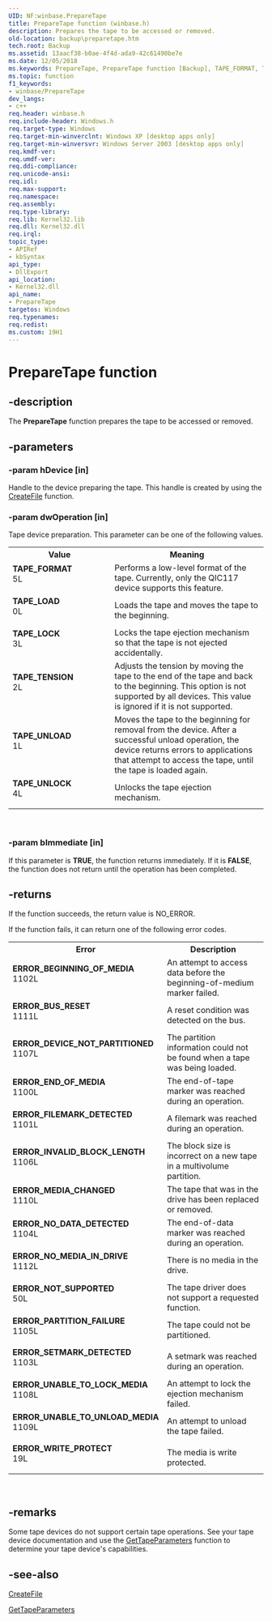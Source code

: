 ```yaml
---
UID: NF:winbase.PrepareTape
title: PrepareTape function (winbase.h)
description: Prepares the tape to be accessed or removed.
old-location: backup\preparetape.htm
tech.root: Backup
ms.assetid: 13aacf38-b0ae-4f4d-ada9-42c61490be7e
ms.date: 12/05/2018
ms.keywords: PrepareTape, PrepareTape function [Backup], TAPE_FORMAT, TAPE_LOAD, TAPE_LOCK, TAPE_TENSION, TAPE_UNLOAD, TAPE_UNLOCK, _win32_preparetape, backup.preparetape, base.preparetape, winbase/PrepareTape
ms.topic: function
f1_keywords:
- winbase/PrepareTape
dev_langs:
- c++
req.header: winbase.h
req.include-header: Windows.h
req.target-type: Windows
req.target-min-winverclnt: Windows XP [desktop apps only]
req.target-min-winversvr: Windows Server 2003 [desktop apps only]
req.kmdf-ver: 
req.umdf-ver: 
req.ddi-compliance: 
req.unicode-ansi: 
req.idl: 
req.max-support: 
req.namespace: 
req.assembly: 
req.type-library: 
req.lib: Kernel32.lib
req.dll: Kernel32.dll
req.irql: 
topic_type:
- APIRef
- kbSyntax
api_type:
- DllExport
api_location:
- Kernel32.dll
api_name:
- PrepareTape
targetos: Windows
req.typenames: 
req.redist: 
ms.custom: 19H1
---
```


# PrepareTape function


## -description


The 
<b>PrepareTape</b> function prepares the tape to be accessed or removed.


## -parameters




### -param hDevice [in]

Handle to the device preparing the tape. This handle is created by using the 
<a href="https://docs.microsoft.com/windows/desktop/api/fileapi/nf-fileapi-createfilea">CreateFile</a> function.


### -param dwOperation [in]

Tape device preparation. This parameter can be one of the following values. 



<table>
<tr>
<th>Value</th>
<th>Meaning</th>
</tr>
<tr>
<td width="40%"><a id="TAPE_FORMAT"></a><a id="tape_format"></a><dl>
<dt><b>TAPE_FORMAT</b></dt>
<dt>5L</dt>
</dl>
</td>
<td width="60%">
Performs a low-level format of the tape. Currently, only the QIC117 device supports this feature.

</td>
</tr>
<tr>
<td width="40%"><a id="TAPE_LOAD"></a><a id="tape_load"></a><dl>
<dt><b>TAPE_LOAD</b></dt>
<dt>0L</dt>
</dl>
</td>
<td width="60%">
Loads the tape and moves the tape to the beginning.

</td>
</tr>
<tr>
<td width="40%"><a id="TAPE_LOCK"></a><a id="tape_lock"></a><dl>
<dt><b>TAPE_LOCK</b></dt>
<dt>3L</dt>
</dl>
</td>
<td width="60%">
Locks the tape ejection mechanism so that the tape is not ejected accidentally.

</td>
</tr>
<tr>
<td width="40%"><a id="TAPE_TENSION"></a><a id="tape_tension"></a><dl>
<dt><b>TAPE_TENSION</b></dt>
<dt>2L</dt>
</dl>
</td>
<td width="60%">
Adjusts the tension by moving the tape to the end of the tape and back to the beginning. This option is not supported by all devices. This value is ignored if it is not supported.

</td>
</tr>
<tr>
<td width="40%"><a id="TAPE_UNLOAD"></a><a id="tape_unload"></a><dl>
<dt><b>TAPE_UNLOAD</b></dt>
<dt>1L</dt>
</dl>
</td>
<td width="60%">
Moves the tape to the beginning for removal from the device. After a successful unload operation, the device returns errors to applications that attempt to access the tape, until the tape is loaded again.

</td>
</tr>
<tr>
<td width="40%"><a id="TAPE_UNLOCK"></a><a id="tape_unlock"></a><dl>
<dt><b>TAPE_UNLOCK</b></dt>
<dt>4L</dt>
</dl>
</td>
<td width="60%">
Unlocks the tape ejection mechanism.

</td>
</tr>
</table>
 


### -param bImmediate [in]

If this parameter is <b>TRUE</b>, the function returns immediately. If it is <b>FALSE</b>, the function does not return until the operation has been completed.


## -returns



If the function succeeds, the return value is NO_ERROR.

If the function fails, it can return one of the following error codes.

<table>
<tr>
<th>Error</th>
<th>Description</th>
</tr>
<tr>
<td width="40%">
<dl>
<dt><b>ERROR_BEGINNING_OF_MEDIA</b></dt>
<dt>1102L</dt>
</dl>
</td>
<td width="60%">
An attempt to access data before the beginning-of-medium marker failed.

</td>
</tr>
<tr>
<td width="40%">
<dl>
<dt><b>ERROR_BUS_RESET</b></dt>
<dt>1111L</dt>
</dl>
</td>
<td width="60%">
A reset condition was detected on the bus.

</td>
</tr>
<tr>
<td width="40%">
<dl>
<dt><b>ERROR_DEVICE_NOT_PARTITIONED</b></dt>
<dt>1107L</dt>
</dl>
</td>
<td width="60%">
The partition information could not be found when a tape was being loaded.

</td>
</tr>
<tr>
<td width="40%">
<dl>
<dt><b>ERROR_END_OF_MEDIA</b></dt>
<dt>1100L</dt>
</dl>
</td>
<td width="60%">
The end-of-tape marker was reached during an operation.

</td>
</tr>
<tr>
<td width="40%">
<dl>
<dt><b>ERROR_FILEMARK_DETECTED</b></dt>
<dt>1101L</dt>
</dl>
</td>
<td width="60%">
A filemark was reached during an operation.

</td>
</tr>
<tr>
<td width="40%">
<dl>
<dt><b>ERROR_INVALID_BLOCK_LENGTH</b></dt>
<dt>1106L</dt>
</dl>
</td>
<td width="60%">
The block size is incorrect on a new tape in a multivolume partition.

</td>
</tr>
<tr>
<td width="40%">
<dl>
<dt><b>ERROR_MEDIA_CHANGED</b></dt>
<dt>1110L</dt>
</dl>
</td>
<td width="60%">
The tape that was in the drive has been replaced or removed.

</td>
</tr>
<tr>
<td width="40%">
<dl>
<dt><b>ERROR_NO_DATA_DETECTED</b></dt>
<dt>1104L</dt>
</dl>
</td>
<td width="60%">
The end-of-data marker was reached during an operation.

</td>
</tr>
<tr>
<td width="40%">
<dl>
<dt><b>ERROR_NO_MEDIA_IN_DRIVE</b></dt>
<dt>1112L</dt>
</dl>
</td>
<td width="60%">
There is no media in the drive.

</td>
</tr>
<tr>
<td width="40%">
<dl>
<dt><b>ERROR_NOT_SUPPORTED</b></dt>
<dt>50L</dt>
</dl>
</td>
<td width="60%">
The tape driver does not support a requested function.

</td>
</tr>
<tr>
<td width="40%">
<dl>
<dt><b>ERROR_PARTITION_FAILURE</b></dt>
<dt>1105L</dt>
</dl>
</td>
<td width="60%">
The tape could not be partitioned.

</td>
</tr>
<tr>
<td width="40%">
<dl>
<dt><b>ERROR_SETMARK_DETECTED</b></dt>
<dt>1103L</dt>
</dl>
</td>
<td width="60%">
A setmark was reached during an operation.

</td>
</tr>
<tr>
<td width="40%">
<dl>
<dt><b>ERROR_UNABLE_TO_LOCK_MEDIA</b></dt>
<dt>1108L</dt>
</dl>
</td>
<td width="60%">
An attempt to lock the ejection mechanism failed.

</td>
</tr>
<tr>
<td width="40%">
<dl>
<dt><b>ERROR_UNABLE_TO_UNLOAD_MEDIA</b></dt>
<dt>1109L</dt>
</dl>
</td>
<td width="60%">
An attempt to unload the tape failed.

</td>
</tr>
<tr>
<td width="40%">
<dl>
<dt><b>ERROR_WRITE_PROTECT</b></dt>
<dt>19L</dt>
</dl>
</td>
<td width="60%">
The media is write protected.

</td>
</tr>
</table>
 




## -remarks



Some tape devices do not support certain tape operations. See your tape device documentation and use the 
<a href="https://docs.microsoft.com/windows/desktop/api/winbase/nf-winbase-gettapeparameters">GetTapeParameters</a> function to determine your tape device's capabilities.




## -see-also




<a href="https://docs.microsoft.com/windows/desktop/api/fileapi/nf-fileapi-createfilea">CreateFile</a>



<a href="https://docs.microsoft.com/windows/desktop/api/winbase/nf-winbase-gettapeparameters">GetTapeParameters</a>
 

 

